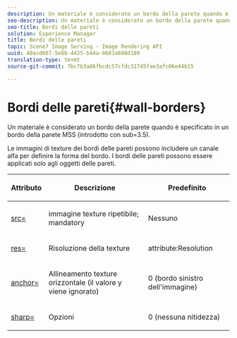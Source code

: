 ```yaml
---
description: Un materiale è considerato un bordo della parete quando è specificato in un bordo della parete MSS (introdotto con sub=3.5).
seo-description: Un materiale è considerato un bordo della parete quando è specificato in un bordo della parete MSS (introdotto con sub=3.5).
seo-title: Bordi delle pareti
solution: Experience Manager
title: Bordi delle pareti
topic: Scene7 Image Serving - Image Rendering API
uuid: 40acd667-5e8b-4425-b44a-0681e608d189
translation-type: tm+mt
source-git-commit: 7bc7b3a86fbcdc57cfdc31745fae3afc06e44b15

---
```



# Bordi delle pareti{#wall-borders}

Un materiale è considerato un bordo della parete quando è specificato in un bordo della parete MSS (introdotto con sub=3.5).

Le immagini di texture dei bordi delle pareti possono includere un canale alfa per definire la forma del bordo. I bordi delle pareti possono essere applicati solo agli oggetti delle pareti.

<table id="table_906C5CC4CADF4024AA0E29544AF48080"> 
 <thead> 
  <tr> 
   <th colname="col1" class="entry"> <p>Attributo </p> </th> 
   <th colname="col2" class="entry"> <p>Descrizione </p> </th> 
   <th colname="col3" class="entry"> <p>Predefinito </p> </th> 
  </tr> 
 </thead>
 <tbody> 
  <tr> 
   <td colname="col1"> <p> <a href="../../../../../../ir-api/http-protocol/image-rendering-api-ref/c-ir-http-protocol-ref/c-ir-http-protocol-command-reference/r-ir-src.md#reference-62c98abad22149d68d405ed6aaff8272" type="reference" format="dita" scope="local"> <span class="codeph"> src= </span></a> </p> </td> 
   <td colname="col2"> <p>immagine texture ripetibile; mandatory </p> </td> 
   <td colname="col3"> <p>Nessuno </p> </td> 
  </tr> 
  <tr> 
   <td colname="col1"> <p> <a href="../../../../../../ir-api/http-protocol/image-rendering-api-ref/c-ir-http-protocol-ref/c-ir-http-protocol-command-reference/r-ir-res.md#reference-0ad9de8887144c83a6db97b4994f7c04" type="reference" format="dita" scope="local"> <span class="codeph"> res= </span></a> </p> </td> 
   <td colname="col2"> <p>Risoluzione della texture </p> </td> 
   <td colname="col3"> <p> <span class="codeph"> attribute:Resolution </span> </p> </td> 
  </tr> 
  <tr> 
   <td colname="col1"> <p> <a href="../../../../../../ir-api/http-protocol/image-rendering-api-ref/c-ir-http-protocol-ref/c-ir-http-protocol-command-reference/r-ir-http-anchor.md#reference-d53923d785c9442997dc7f2199524c26" type="reference" format="dita" scope="local"> <span class="codeph"> anchor= </span></a> </p> </td> 
   <td colname="col2"> <p>Allineamento texture orizzontale (il valore y viene ignorato) </p> </td> 
   <td colname="col3"> <p>0 (bordo sinistro dell'immagine) </p> </td> 
  </tr> 
  <tr> 
   <td colname="col1"> <p> <a href="../../../../../../ir-api/http-protocol/image-rendering-api-ref/c-ir-http-protocol-ref/c-ir-http-protocol-command-reference/r-ir-http-sharp.md#reference-acdd87f6b5de4e3a85e5d3c03022a35a" type="reference" format="dita" scope="local"> <span class="codeph"> sharp= </span></a> </p> </td> 
   <td colname="col2"> <p>Opzioni </p> </td> 
   <td colname="col3"> <p>0 (nessuna nitidezza) </p> </td> 
  </tr> 
 </tbody> 
</table>


